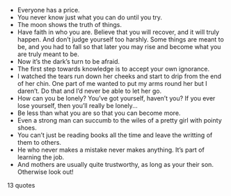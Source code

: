  - Everyone has a price.
 - You never know just what you can do until you try.
 - The moon shows the truth of things.
 - Have faith in who you are. Believe that you will recover, and it will truly happen. And don’t judge yourself too harshly. Some things are meant to be, and you had to fall so that later you may rise and become what you are truly meant to be.
 - Now it’s the dark’s turn to be afraid.
 - The first step towards knowledge is to accept your own ignorance.
 - I watched the tears run down her cheeks and start to drip from the end of her chin. One part of me wanted to put my arms round her but I daren’t. Do that and I’d never be able to let her go.
 - How can you be lonely? You’ve got yourself, haven’t you? If you ever lose yourself, then you’ll really be lonely...
 - Be less than what you are so that you can become more.
 - Even a strong man can succumb to the wiles of a pretty girl with pointy shoes.
 - You can’t just be reading books all the time and leave the writting of them to others.
 - He who never makes a mistake never makes anything. It’s part of learning the job.
 - And mothers are usually quite trustworthy, as long as your their son. Otherwise look out!

13 quotes